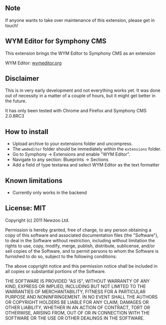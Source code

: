 ## Note

If anyone wants to take over maintenance of this extension, please get in touch!

## WYM Editor for Symphony CMS

This extension brings the WYM Editor to Symphony CMS as an extension

WYM Editor: [wymeditor.org][1]

## Disclaimer

This is in very early development and not everything works yet. It was done out of necessity in a matter of a couple of hours, but it might get better in the future.

It has only been tested with Chrome and Firefox and Symphony CMS 2.0.8RC3

## How to install

- Upload archive to your extensions folder and uncompress.
- The `wmdeditor` folder should be immediately within the `extensions` folder.
- Go to Symphony → Extensions and enable "WYM Editor".
- Navigate to any section: Blueprints → Sections
- Add a field of type textarea and select WYM Editor as the text formatter

## Known limitations

- Currently only works in the backend

## License: MIT

Copyright (c) 2011 Newzoo Ltd.

Permission is hereby granted, free of charge, to any person obtaining a copy of this
software and associated documentation files (the "Software"), to deal in the Software
without restriction, including without limitation the rights to use, copy, modify, merge,
publish, distribute, sublicense, and/or sell copies of the Software, and to permit persons
to whom the Software is furnished to do so, subject to the following conditions:

The above copyright notice and this permission notice shall be included in all copies or
substantial portions of the Software.

THE SOFTWARE IS PROVIDED "AS IS", WITHOUT WARRANTY OF ANY KIND, EXPRESS OR IMPLIED,
INCLUDING BUT NOT LIMITED TO THE WARRANTIES OF MERCHANTABILITY, FITNESS FOR A PARTICULAR
PURPOSE AND NONINFRINGEMENT. IN NO EVENT SHALL THE AUTHORS OR COPYRIGHT HOLDERS BE LIABLE
FOR ANY CLAIM, DAMAGES OR OTHER LIABILITY, WHETHER IN AN ACTION OF CONTRACT, TORT OR
OTHERWISE, ARISING FROM, OUT OF OR IN CONNECTION WITH THE SOFTWARE OR THE USE OR OTHER
DEALINGS IN THE SOFTWARE.

  [1]: http://wymeditor.org/
 
